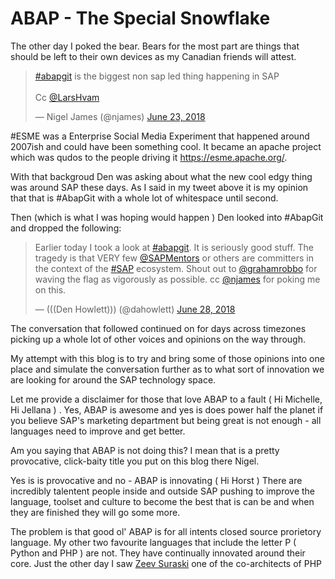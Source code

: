 # ABAP - The Special Snowflake

The other day I poked the bear. Bears for the most part are things that should be left to their own devices as my Canadian friends will attest. 

<blockquote class="twitter-tweet" data-lang="en"><p lang="en" dir="ltr"><a href="https://twitter.com/hashtag/abapgit?src=hash&amp;ref_src=twsrc%5Etfw">#abapgit</a> is the biggest non sap led thing happening in SAP <br><br> Cc <a href="https://twitter.com/LarsHvam?ref_src=twsrc%5Etfw">@LarsHvam</a></p>&mdash; Nigel James (@njames) <a href="https://twitter.com/njames/status/1010670309941207040?ref_src=twsrc%5Etfw">June 23, 2018</a></blockquote>
<script async src="https://platform.twitter.com/widgets.js" charset="utf-8"></script>

#ESME was a Enterprise Social Media Experiment that happened around 2007ish and could have been something cool. It became an apache project which was qudos to the people driving it https://esme.apache.org/.

With that backgroud Den was asking about what the new cool edgy thing was around SAP these days. As I said in my tweet above it is my opinion that that is #AbapGit with a whole lot of whitespace until second.

Then (which is what I was hoping would happen ) Den looked into #AbapGit and dropped the following:

<blockquote class="twitter-tweet" data-lang="en"><p lang="en" dir="ltr">Earlier today I took a look at <a href="https://twitter.com/hashtag/abapgit?src=hash&amp;ref_src=twsrc%5Etfw">#abapgit</a>. It is seriously good stuff. The tragedy is that VERY few <a href="https://twitter.com/SAPMentors?ref_src=twsrc%5Etfw">@SAPMentors</a> or others are committers in the context of the <a href="https://twitter.com/hashtag/SAP?src=hash&amp;ref_src=twsrc%5Etfw">#SAP</a> ecosystem. Shout out to <a href="https://twitter.com/grahamrobbo?ref_src=twsrc%5Etfw">@grahamrobbo</a> for waving the flag as vigorously as possible. cc <a href="https://twitter.com/njames?ref_src=twsrc%5Etfw">@njames</a> for poking me on this.</p>&mdash; (((Den Howlett))) (@dahowlett) <a href="https://twitter.com/dahowlett/status/1012206182499577857?ref_src=twsrc%5Etfw">June 28, 2018</a></blockquote>
<script async src="https://platform.twitter.com/widgets.js" charset="utf-8"></script>

The conversation that followed continued on for days across timezones picking up a whole lot of other voices and opinions on the way through. 

My attempt with this blog is to try and bring some of those opinions into one place and simulate the conversation further as to what sort of innovation we are looking for around the SAP technology space. 

Let me provide a disclaimer for those that love ABAP to a fault ( Hi Michelle, Hi Jellana ) . Yes, ABAP is awesome and yes is does power half the planet if you believe SAP's marketing department but being great is not enough - all languages need to improve and get better. 

Am you saying that ABAP is not doing this? I mean that is a pretty provocative, click-baity title you put on this blog there Nigel.

Yes is is provocative and no - ABAP is innovating ( Hi Horst ) There are incredibly talentent people inside and outside SAP pushing to improve the language, toolset and culture to become the best that is can be and when they are finished they will go some more.

The problem is that good ol' ABAP is for all intents closed source prorietory language. My other two favourite languages that include the letter P ( Python and PHP ) are not. They have continually innovated around their core. Just the other day I saw [Zeev Suraski](https://twitter.com/zeevs) one of the co-architects of PHP 






